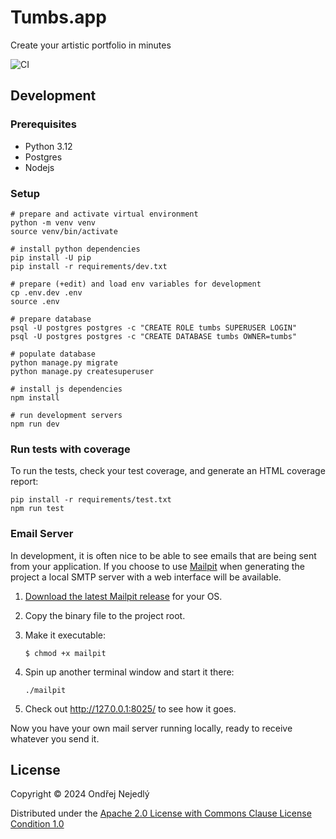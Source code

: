 # Tumbs.app

Create your artistic portfolio in minutes

![CI](https://github.com/jsmesami/tumbs.app/actions/workflows/ci.yml/badge.svg)

## Development

### Prerequisites

* Python 3.12
* Postgres
* Nodejs

### Setup

    # prepare and activate virtual environment
    python -m venv venv
    source venv/bin/activate
    
    # install python dependencies
    pip install -U pip
    pip install -r requirements/dev.txt
    
    # prepare (+edit) and load env variables for development
    cp .env.dev .env
    source .env

    # prepare database
    psql -U postgres postgres -c "CREATE ROLE tumbs SUPERUSER LOGIN"
    psql -U postgres postgres -c "CREATE DATABASE tumbs OWNER=tumbs"
    
    # populate database
    python manage.py migrate
    python manage.py createsuperuser
    
    # install js dependencies
    npm install

    # run development servers
    npm run dev

### Run tests with coverage

To run the tests, check your test coverage, and generate an HTML coverage report:

    pip install -r requirements/test.txt
    npm run test

### Email Server

In development, it is often nice to be able to see emails that are being sent from your application. 
If you choose to use [Mailpit](https://github.com/axllent/mailpit) when generating the project a local SMTP server with a web interface will be available.

1.  [Download the latest Mailpit release](https://github.com/axllent/mailpit/releases) for your OS.

2.  Copy the binary file to the project root.

3.  Make it executable:

        $ chmod +x mailpit

4.  Spin up another terminal window and start it there:

        ./mailpit

5.  Check out <http://127.0.0.1:8025/> to see how it goes.

Now you have your own mail server running locally, ready to receive whatever you send it.

## License

Copyright © 2024 Ondřej Nejedlý

Distributed under the [Apache 2.0 License with Commons Clause License Condition 1.0](LICENSE.txt)
